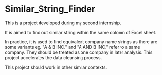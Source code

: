 # Similar_String_Finder

This is a project developed during my second internship.

It is aimed to find out similar string within the same colomn of Excel sheet.

In practice, it is used to find equivalent company name strings as there are some variants eg. "A & B INC." and "A AND B INC." refer to a same company. They should be treated as one company in later analysis. This project accelerates the data cleansing process.

This project should work in other similar contexts.
